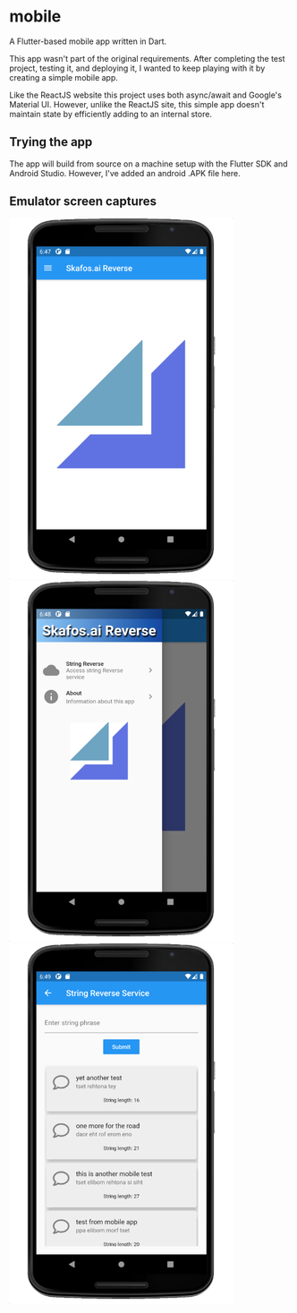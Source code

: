 # mobile
A Flutter-based mobile app written in Dart.

This app wasn't part of the original requirements.  After completing the test project, testing it, and deploying it, I wanted to keep playing with it by creating a simple mobile app.

Like the ReactJS website this project uses both async/await and Google's Material UI.
However, unlike the ReactJS site, this simple app doesn't maintain state by efficiently adding to an internal store.

## Trying the app
The app will build from source on a machine setup with the Flutter SDK and Android Studio.  However, I've added an android .APK file here.

## Emulator screen captures

<img src="screen1.png" width="400px" />
<img src="screen2.png" width="400px" />
<img src="screen3.png" width="400px" />



